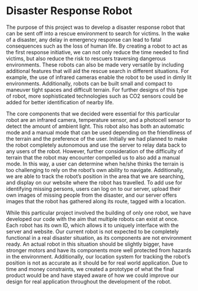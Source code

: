# Disaster Response Robot

The purpose of this project was to develop a disaster response robot that can be sent off into a rescue environment to search for victims. In the wake of a disaster, any delay in emergency response can lead to fatal consequences such as the loss of human life. By creating a robot to act as the first response initiative, we can not only reduce the time needed to find victims, but also reduce the risk to rescuers traversing dangerous environments. These robots can also be made very versatile by including additional features that will aid the rescue search in different situations. For example, the use of infrared cameras enable the robot to be used in dimly lit environments. Additionally, robots can be built small and compact to maneuver tight spaces and difficult terrain. For further designs of this type of robot, more sophisticated technologies such as CO2 sensors could be added for better identification of nearby life. 

The core components that we decided were essential for this particular robot are an infrared camera, temperature sensor, and a photocell sensor to detect the amount of ambient light. This robot also has both an automatic mode and a manual mode that can be used depending on the friendliness of the terrain and the preference of the user. Initially we had planned to make the robot completely autonomous and use the server to relay data back to any users of the robot. However, further consideration of the difficulty of terrain that the robot may encounter compelled us to also add a manual mode. In this way, a user can determine when he/she thinks the terrain is too challenging to rely on the robot’s own ability to navigate. Additionally, we are able to track the robot’s position in the area that we are searching, and display on our website where the robot has travelled. To add use for identifying missing persons, users can log on to our server, upload their own images of missing people from the disaster, and our server offers images that the robot has gathered along its route, tagged with a location. 

While this particular project involved the building of only one robot, we have developed our code with the aim that multiple robots can exist at once. Each robot has its own ID, which allows it to uniquely interface with the server and website. Our current robot is not expected to be completely functional in a real disaster situation, as its components are not environment ready. An actual robot in this situation should be slightly bigger, have stronger motors and have its components more well protected from hazards in the environment. Additionally, our location system for tracking the robot’s position is not as accurate as it should be for real world application. Due to time and money constraints, we created a prototype of what the final product would be and have stayed aware of how we could improve our design for real application throughout the development of the robot.
